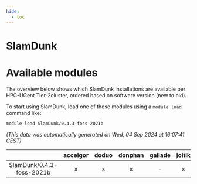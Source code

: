 ```yaml
---
hide:
  - toc
---
```


SlamDunk
========

# Available modules


The overview below shows which SlamDunk installations are available per HPC-UGent Tier-2cluster, ordered based on software version (new to old).

To start using SlamDunk, load one of these modules using a `module load` command like:

```shell
module load SlamDunk/0.4.3-foss-2021b
```

*(This data was automatically generated on Wed, 04 Sep 2024 at 16:07:41 CEST)*  

| |accelgor|doduo|donphan|gallade|joltik|shinx|skitty|
| :---: | :---: | :---: | :---: | :---: | :---: | :---: | :---: |
|SlamDunk/0.4.3-foss-2021b|x|x|x|-|x|-|x|
